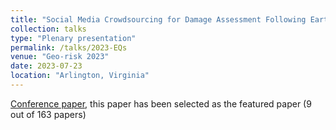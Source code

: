 ```yaml
---
title: "Social Media Crowdsourcing for Damage Assessment Following Earthquake Disasters"
collection: talks
type: "Plenary presentation"
permalink: /talks/2023-EQs
venue: "Geo-risk 2023"
date: 2023-07-23
location: "Arlington, Virginia"
---
```


[Conference paper](https://ascelibrary-org.proxy-um.researchport.umd.edu/doi/abs/10.1061/9780784484975.018), this paper has been selected as the featured paper (9 out of 163 papers)

